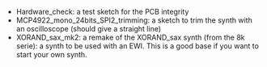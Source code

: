   - Hardware_check: a test sketch for the PCB integrity
  - MCP4922_mono_24bits_SPI2_trimming: a sketch to trim the synth with an oscilloscope (should give a straight line)
  - XORAND_sax_mk2: a remake of the XORAND_sax synth (from the 8k serie): a synth to be used with an EWI. This is a good base if you want to start your own synth.